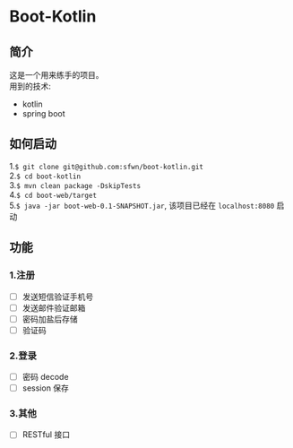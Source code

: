 # Boot-Kotlin

## 简介
这是一个用来练手的项目。  
用到的技术:  
- kotlin
- spring boot

## 如何启动
1.`$ git clone git@github.com:sfwn/boot-kotlin.git`  
2.`$ cd boot-kotlin`  
3.`$ mvn clean package -DskipTests`  
4.`$ cd boot-web/target`  
5.`$ java -jar boot-web-0.1-SNAPSHOT.jar`, 该项目已经在 `localhost:8080` 启动  

## 功能
### 1.注册
- [ ] 发送短信验证手机号
- [ ] 发送邮件验证邮箱
- [ ] 密码加盐后存储
- [ ] 验证码
 
### 2.登录
- [ ] 密码 decode
- [ ] session 保存

### 3.其他
- [ ] RESTful 接口
